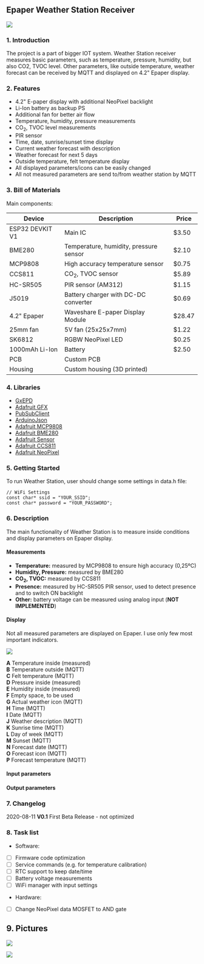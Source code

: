 ## Epaper Weather Station Receiver

![](Pictures/IMG1.jpg)

### 1. Introduction

The project is a part of bigger IOT system. Weather Station receiver measures basic parameters, such as temperature, pressure, humidity, but also CO2, TVOC level. Other parameters, like outside temperature, weather forecast can be received by MQTT and displayed on 4.2" Epaper display.


### 2. Features

- 4.2" E-paper display with additional NeoPixel backlight
- Li-Ion battery as backup PS
- Additional fan for better air flow
- Temperature, humidity, pressure measurements
- CO<sub>2</sub>, TVOC level measurements
- PIR sensor
- Time, date, sunrise/sunset time display
- Current weather forecast with description
- Weather forecast for next 5 days
- Outside temperature, felt temperature display
- All displayed parameters/icons can be easily changed
- All not measured parameters are send to/from weather station by MQTT


### 3. Bill of Materials

Main components:

| Device  		    | Description 	                          | Price		  | 
| --------------- | --------------------------------------- |-----------|
| ESP32 DEVKIT V1 | Main IC                                 |	$3.50     |
| BME280          | Temperature, humidity, pressure sensor  |	$2.10     |
| MCP9808         | High accuracy temperature sensor        | $0.75     |
| CCS811          | CO<sub>2</sub>, TVOC sensor                        | $5.89     |
| HC-SR505        | PIR sensor (AM312)                      | $1.15     |
| J5019           | Battery charger with DC-DC converter    | $0.69     |
| 4.2" Epaper     | Waveshare E-paper Display Module        | $28.47    |
| 25mm fan        | 5V fan (25x25x7mm)                      | $1.22     |
| SK6812          | RGBW NeoPixel LED                       | $0.25     |
| 1000mAh Li-Ion  | Battery                                 | $2.50     |
| PCB             | Custom PCB                              |           |
| Housing         | Custom housing (3D printed)             |           |


### 4. Libraries

- [GxEPD](https://github.com/ZinggJM/GxEPD "GxEPD")
- [Adafruit GFX](https://github.com/adafruit/Adafruit-GFX-Library "Adafruit_GFX")
- [PubSubClient](https://github.com/knolleary/pubsubclient "PubSubClient")
- [ArduinoJson](https://github.com/bblanchon/ArduinoJson "ArduinoJsonD")
- [Adafruit MCP9808](https://github.com/adafruit/Adafruit_MCP9808_Library "Adafruit_MCP9808")
- [Adafruit BME280](https://github.com/adafruit/Adafruit_BME280_Library "Adafruit_BME280")
- [Adafruit Sensor](https://github.com/adafruit/Adafruit_Sensor "Adafruit_Sensor")
- [Adafruit CCS811](https://github.com/adafruit/Adafruit_CCS811 "Adafruit_CCS811")
- [Adafruit NeoPixel](https://github.com/adafruit/Adafruit_NeoPixel "Adafruit_NeoPixel")


### 5. Getting Started

To run Weather Station, user should change some settings in data.h file:

```
// WiFi Settings
const char* ssid = "YOUR_SSID";
const char* password = "YOUR_PASSWORD";
```

### 6. Description

The main functionality of Weather Station is to measure inside conditions and display parameters on Epaper display.

#### Measurements
- <b>Temperature:</b> measured by MCP9808 to ensure high accuracy (0,25&ordm;C)
- <b>Humidity, Pressure:</b> measured by BME280
- <b>CO<sub>2</sub>, TVOC:</b> measured by CCS811
- <b>Presence:</b> measured by HC-SR505 PIR sensor, used to detect presence and to switch ON backlight
- <b>Other:</b> battery voltage can be measured using analog input (<b>NOT IMPLEMENTED</b>)

#### Display

Not all measured parameters are displayed on Epaper. I use only few most important indicators.

![](Pictures/Interface.jpg)

<b>A</b> Temperature inside (measured)<br>
<b>B</b> Temperature outside (MQTT)<br>
<b>C</b> Felt temperature (MQTT)<br>
<b>D</b> Pressure inside (measured)<br>
<b>E</b> Humidity inside (measured)<br>
<b>F</b> Empty space, to be used<br>
<b>G</b> Actual weather icon (MQTT)<br>
<b>H</b> Time (MQTT)<br>
<b>I</b> Date (MQTT)<br>
<b>J</b> Weather description (MQTT)<br>
<b>K</b> Sunrise time (MQTT)<br>
<b>L</b> Day of week (MQTT)<br>
<b>M</b> Sunset (MQTT)<br>
<b>N</b> Forecast date (MQTT)<br>
<b>O</b> Forecast icon (MQTT)<br>
<b>P</b> Forecast temperature (MQTT)

#### Input parameters

#### Output parameters

### 7. Changelog

2020-08-11 <b>V0.1</b> First Beta Release - not optimized


### 8. Task list

- Software:
- [ ] Firmware code optimization
- [ ] Service commands (e.g. for temperature calibration)
- [ ] RTC support to keep date/time
- [ ] Battery voltage measurements
- [ ] WiFi manager with input settings

- Hardware:
- [ ] Change NeoPixel data MOSFET to AND gate


## 9. Pictures

![](Pictures/IMG2.jpg)

![](Pictures/IMG3.jpg)
